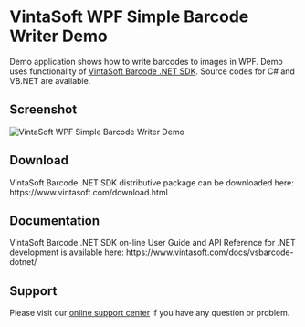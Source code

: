 <h1>VintaSoft WPF Simple Barcode Writer Demo</h1>

Demo application shows how to write barcodes to images in WPF. Demo uses functionality of <a href="https://www.vintasoft.com/vsbarcode-dotnet-index.html">VintaSoft Barcode .NET SDK</a>. Source codes for C# and VB.NET are available.

<h2>Screenshot</h2>
<img src="vintasoft-wpf-simple-barcode-writer-demo.png" alt="VintaSoft WPF Simple Barcode Writer Demo">


<h2>Download</h2>
VintaSoft Barcode .NET SDK distributive package can be downloaded here: https://www.vintasoft.com/download.html


<h2>Documentation</h2>
VintaSoft Barcode .NET SDK on-line User Guide and API Reference for .NET development is available here: https://www.vintasoft.com/docs/vsbarcode-dotnet/


<h2>Support</h2>
Please visit our <a href="https://myaccount.vintasoft.com/">online support center</a> if you have any question or problem.
